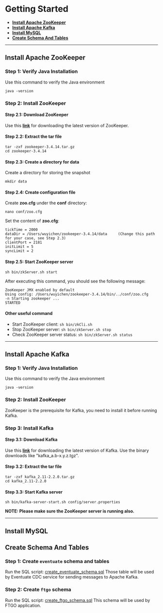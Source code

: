 # Getting Started
- [**Install Apache ZooKeeper**](#install-apache-zookeeper)
- [**Install Apache Kafka**](#install-apache-kafka)
- [**Install MySQL**](#install-mysql)
- [**Create Schema And Tables**](#create-schema-and-tables)

---

## Install Apache ZooKeeper
### Step 1: Verify Java Installation
Use this command to verify the Java environment
```
java -version
```

### Step 2: Install ZooKeeper
#### Step 2.1: Download ZooKeeper
Use this [**link**](http://zookeeper.apache.org/releases.html) for downloading the latest version of ZooKeeper. 

#### Step 2.2: Extract the tar file
```
tar -zxf zookeeper-3.4.14.tar.gz
cd zookeeper-3.4.14
```

#### Step 2.3: Create a directory for data
Create a directory for storing the snapshot
```
mkdir data
```

#### Step 2.4: Create configuration file
Create **zoo.cfg** under the **conf** directory:
```
nano conf/zoo.cfg
```
Set the content of **zoo.cfg**:
```
tickTime = 2000
dataDir = /Users/wuyichen/zookeeper-3.4.14/data     (Change this path for your case, see Step 2.3)
clientPort = 2181
initLimit = 5
syncLimit = 2
```

#### Step 2.5: Start ZooKeeper server
```
sh bin/zkServer.sh start
```
After executing this command, you should see the following message:
```
ZooKeeper JMX enabled by default
Using config: /Users/wuyichen/zookeeper-3.4.14/bin/../conf/zoo.cfg
-n Starting zookeeper ... 
STARTED
```

#### Other useful command
- Start ZooKeeper client: `sh bin/zkCli.sh`
- Stop ZooKeeper server: `sh bin/zkServer.sh stop`
- Check ZooKeeper server status: `sh bin/zkServer.sh status`

---

## Install Apache Kafka
### Step 1: Verify Java Installation
Use this command to verify the Java environment
```
java -version
```

### Step 2: Install ZooKeeper
ZooKeeper is the prerequisite for Kafka, you need to install it before running Kafka.

### Step 3: Install Kafka
#### Step 3.1: Download Kafka
Use this [**link**](https://kafka.apache.org/downloads) for downloading the latest version of Kafka. Use the binary downloads like "kafka_a.b-x.y.z.tgz".

#### Step 3.2: Extract the tar file
```
tar -zxf kafka_2.11-2.2.0.tar.gz
cd kafka_2.11-2.2.0
```

#### Step 3.3: Start Kafka server
```
sh bin/kafka-server-start.sh config/server.properties
```
**NOTE: Please make sure the ZooKeeper server is running also.**

---

## Install MySQL

## Create Schema And Tables
### Step 1: Create `eventuate` schema and tables
Run the SQL script: [create_eventuate_schema.sql](../sql/create_eventuate_schema.sql)
Those table will be used by Eventuate CDC service for sending messages to Apache Kafka.

### Step 2: Create `ftgo` schema
Run the SQL script: [create_ftgo_schema.sql](../sql/create_ftgo_schema.sql)
This schema will be used by FTGO application.
